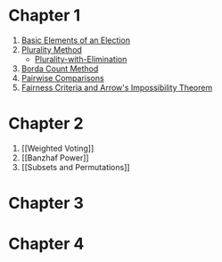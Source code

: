 
# Chapter 1
1. [Basic Elements of an Election](Chapter1/Basic_Elements_of_an_Election.md)
2. [Plurality Method](Chapter1/Plurality_Method)
	- [Plurality-with-Elimination](Chapter1/Plurality-with-Elimination)
3. [Borda Count Method](Chapter1/Borda_Count_Method)
4. [Pairwise Comparisons](Chapter1/Pairwise_Comparisons)
5. [Fairness Criteria and Arrow's Impossibility Theorem](Chapter1/Fairness_Criteria_and_Arrow's_Impossibility)
# Chapter 2
1. [[Weighted Voting]]
2. [[Banzhaf Power]]
3. [[Subsets and Permutations]]
# Chapter 3

# Chapter 4
